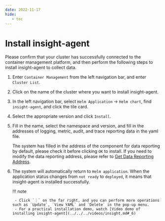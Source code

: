 ```yaml
---
date: 2022-11-17
hide:
   - toc
---
```


# Install insight-agent

Please confirm that your cluster has successfully connected to the container management platform, and then perform the following steps to install insight-agent to collect data.

1. Enter `Container Management` from the left navigation bar, and enter `Cluster List`.

    

1. Click on the name of the cluster where you want to install insight-agent.

    

1. In the left navigation bar, select `Helm Application` -> `Helm chart`, find `insight-agent`, and click the tile card.

    

1. Select the appropriate version and click `Install`.

    

1. Fill in the name, select the namespace and version, and fill in the addresses of logging, metric, audit, and trace reporting data in the yaml file.

    The system has filled in the address of the component for data reporting by default, please check it before clicking `OK` to install.
    If you need to modify the data reporting address, please refer to [Get Data Reporting Address](gethosturl.md).

    

1. The system will automatically return to `Helm application`. When the application status changes from `not ready` to `deployed`, it means that insight-agent is installed successfully.

    

    !!! note

        - Click `⋮` on the far right, and you can perform more operations such as `Update`, `View YAML` and `Delete` in the pop-up menu.
        - For a practical installation demo, watch [Video demo of installing insight-agent](../../../videos/insight.md#_6)
